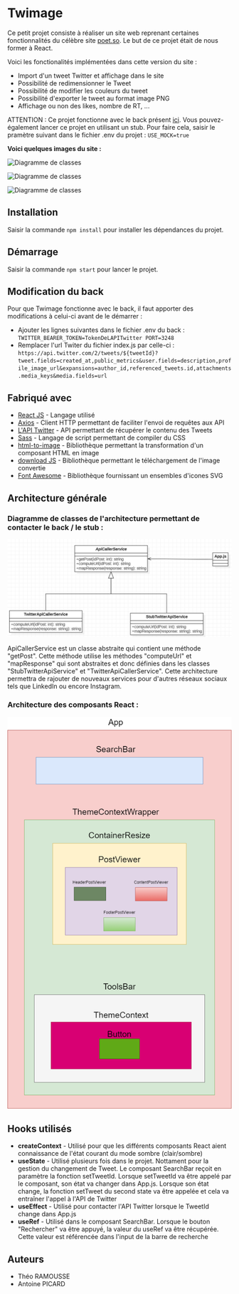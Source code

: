 # Twimage

Ce petit projet consiste à réaliser un site web reprenant certaines fonctionnalités du célèbre site [poet.so](https://poet.so/).
Le but de ce projet était de nous former à React.

Voici les fonctionalités implémentées dans cette version du site : 
- Import d'un tweet Twitter et affichage dans le site
- Possibilité de redimensionner le Tweet
- Possibilité de modifier les couleurs du tweet
- Possibilité d'exporter le tweet au format image PNG
- Affichage ou non des likes, nombre de RT, ...

ATTENTION : Ce projet fonctionne avec le back présent [ici](https://github.com/ld-web/twitter-api-express-client). Vous pouvez-également lancer ce projet en utilisant un stub. Pour faire cela, saisir le pramètre suivant dans le fichier .env du projet : 
``USE_MOCK=true``


**Voici quelques images du site :**

![Diagramme de classes](https://wpformation.com/wp-content/uploads/2014/03/todo1.jpg)

![Diagramme de classes](https://wpformation.com/wp-content/uploads/2014/03/todo1.jpg)

![Diagramme de classes](https://wpformation.com/wp-content/uploads/2014/03/todo1.jpg)


## Installation

Saisir la commande ``npm install`` pour installer les dépendances du projet.

## Démarrage

Saisir la commande ``npm start`` pour lancer le projet.

## Modification du back

Pour que Twimage fonctionne avec le back, il faut apporter des modifications à celui-ci avant de le démarrer : 
- Ajouter les lignes suivantes dans le fichier .env du back :
  ``TWITTER_BEARER_TOKEN=TokenDeLAPITwitter
PORT=3248``
- Remplacer l'url Twiter du fichier index.js par celle-ci : 
  ``https://api.twitter.com/2/tweets/${tweetId}?tweet.fields=created_at,public_metrics&user.fields=description,profile_image_url&expansions=author_id,referenced_tweets.id,attachments.media_keys&media.fields=url``

## Fabriqué avec

* [React JS](https://fr.reactjs.org/) - Langage utilisé
* [Axios](https://axios-http.com/) - Client HTTP permettant de faciliter l'envoi de requêtes aux API
* [L'API Twitter](https://developer.twitter.com/) - API permettant de récupérer le contenu des Tweets
* [Sass](https://sass-lang.com/) - Langage de script permettant de compiler du CSS
* [html-to-image](https://www.npmjs.com/package/html-to-image) - Bibliothèque permettant la transformation d'un composant HTML en image
* [download JS](https://www.npmjs.com/package/downloadjs) - Bibliothèque permettant le téléchargement de l'image convertie
* [Font Awesome](https://fontawesome.com/) - Bibliothèque fournissant un ensembles d'icones SVG

## Architecture générale

### Diagramme de classes de l'architecture permettant de contacter le back / le stub :

![Diagramme de classes](documentation/images/react-architecture.png)

ApiCallerService est un classe abstraite qui contient une méthode "getPost". Cette méthode utilise les méthodes "computeUrl" et "mapResponse" qui sont abstraites et donc définies dans les classes "StubTwitterApiService" et "TwitterApiCallerService". Cette architecture permettra de rajouter de nouveaux services pour d'autres réseaux sociaux tels que LinkedIn ou encore Instagram.

### Architecture des composants React : 

![Architecture des composants React](documentation/images/agencement-composants.png)


## Hooks utilisés

* **createContext** - Utilisé pour que les différents composants React aient connaissance de l'état courant du mode sombre (clair/sombre)
* **useState** - Utilisé plusieurs fois dans le projet. Nottament pour la gestion du changement de Tweet. Le composant SearchBar reçoit en paramètre la fonction setTweetId. Lorsque setTweetId va être appelé par le composant, son état va changer dans App.js. Lorsque son état change, la fonction setTweet du second state va être appelée et cela va entraîner l'appel à l'API de Twitter
* **useEffect** - Utilisé pour contacter l'API Twitter lorsque le TweetId change dans App.js
* **useRef** - Utilisé dans le composant SearchBar. Lorsque le bouton "Rechercher" va être appuyé, la valeur du useRef va être récupérée. Cette valeur est référencée dans l'input de la barre de recherche

## Auteurs

- Théo RAMOUSSE
- Antoine PICARD
